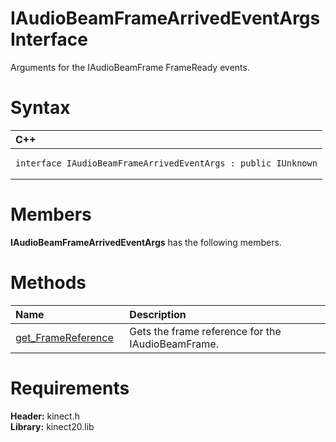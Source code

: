 IAudioBeamFrameArrivedEventArgs Interface  
=========================================  

Arguments for the IAudioBeamFrame FrameReady events. <span id="syntaxSection"></span>

Syntax  
======  

<table>
<colgroup>
<col width="100%" />
</colgroup>
<thead>
<tr class="header">
<th align="left">C++</th>
</tr>
</thead>
<tbody>
<tr class="odd">
<td align="left"><pre><code>interface IAudioBeamFrameArrivedEventArgs : public IUnknown</code></pre></td>
</tr>
</tbody>
</table>

<span id="classMembersSection"></span>

Members  
=======  

**IAudioBeamFrameArrivedEventArgs** has the following members.  

<span id="publicmethodsSection"></span>

Methods  
=======  

<table>
<colgroup>
<col width="30%" />
<col width="60%" />
</colgroup>
<thead>
<tr class="header">
<th align="left">Name</th>
<th align="left">Description</th>
</tr>
</thead>
<tbody>
<tr class="odd">
<td align="left"><a href="IAudioBeamFrameArrivedEv/Methods/get_FrameReference_Method.md">get_FrameReference</a></td>
<td align="left">Gets the frame reference for the IAudioBeamFrame.</td>
</tr>
</tbody>
</table>

<span id="requirements"></span>

Requirements  
============  

**Header:** kinect.h  
**Library:** kinect20.lib  



<!--Please do not edit the data in the comment block below.-->
<!--
TOCTitle : IAudioBeamFrameArrivedEventArgs Interface
RLTitle : IAudioBeamFrameArrivedEventArgs Interface
KeywordK : IAudioBeamFrameArrivedEventArgs interface, about
HelpPriority : 2
TopicType : apiref
KeywordF : IAudioBeamFrameArrivedEventArgs
KeywordF : Microsoft.Kinect.kinect.IAudioBeamFrameArrivedEventArgs
KeywordA : T:Microsoft.Kinect.kinect.IAudioBeamFrameArrivedEventArgs
AssetID : T:Microsoft.Kinect.kinect.IAudioBeamFrameArrivedEventArgs
Locale : en-us
CommunityContent : 1
APIType : Managed
APILocation : 
APIName : Microsoft.Kinect.kinect.IAudioBeamFrameArrivedEventArgs
TargetOS : Windows
TopicType : kbSyntax
DevLang : C++
DocSet : K4Wv2
ProjType : K4Wv2Proj
Technology : Kinect for Windows
Product : Kinect for Windows SDK v2
productversion : 20
-->
